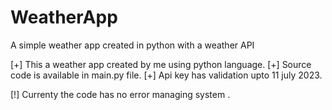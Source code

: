 # WeatherApp
A simple weather app created in python with a weather API


[+] This a weather app created by me using python language.
[+] Source code is available in main.py file.
[+] Api key has validation upto 11 july 2023.


[!] Currenty the code has no error managing system .




